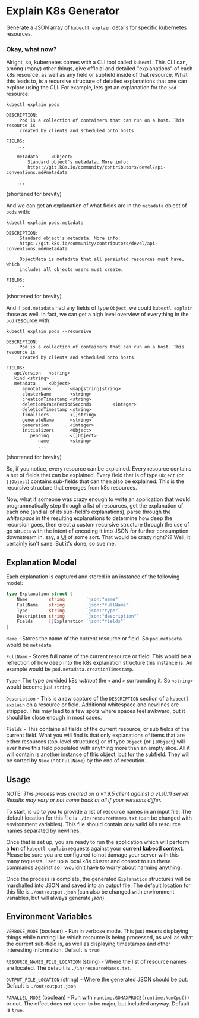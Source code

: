 # Explain K8s Generator

Generate a JSON array of `kubectl explain` details for specific kubernetes resources.

### Okay, what now?

Alright, so, kubernetes comes with a CLI tool called `kubectl`. This CLI can, among (many) other things, give official and detailed "explanations" of each k8s resource, as well as any field or subfield inside of that resource. What this leads to, is a recursive structure of detailed explanations that one can explore using the CLI. For example, lets get an explanation for the `pod` resource:

`kubectl explain pods`
```
DESCRIPTION:
     Pod is a collection of containers that can run on a host. This resource is
     created by clients and scheduled onto hosts.

FIELDS:
    ...
    
    metadata     <Object>
        Standard object's metadata. More info:
        https://git.k8s.io/community/contributors/devel/api-conventions.md#metadata
    
    ...
```
(shortened for brevity)

And we can get an explanation of what fields are in the `metadata` object of `pods` with:

`kubectl explain pods.metadata`

```
DESCRIPTION:
     Standard object's metadata. More info:
     https://git.k8s.io/community/contributors/devel/api-conventions.md#metadata

     ObjectMeta is metadata that all persisted resources must have, which
     includes all objects users must create.

FIELDS:
    ...
```
(shortened for brevity)

And if `pod.metadata` had any fields of type `Object`, we could `kubectl explain` those as well. In fact, we can get a high level overview of everything in the `pod` resource with:

`kubectl explain pods --recursive`

```
DESCRIPTION:
     Pod is a collection of containers that can run on a host. This resource is
     created by clients and scheduled onto hosts.

FIELDS:
   apiVersion   <string>
   kind <string>
   metadata     <Object>
      annotations       <map[string]string>
      clusterName       <string>
      creationTimestamp <string>
      deletionGracePeriodSeconds        <integer>
      deletionTimestamp <string>
      finalizers        <[]string>
      generateName      <string>
      generation        <integer>
      initializers      <Object>
         pending        <[]Object>
            name        <string>
            ...
```
(shortened for brevity)

So, if you notice, every resource can be explained. Every resource contains a set of fields that can be explained. Every field that is of type `Object` (or `[]Object`) contains sub-fields that can then also be explained. This is the recursive structure that emerges from k8s resources.

Now, what if someone was crazy enough to write an application that would programmatically step through a list of resources, get the explanation of each one (and all of its sub-field's explanations), parse through the *whitespace* in the resulting explanations to determine how deep the recursion goes, then erect a custom recursive structure through the use of go structs with the intent of encoding it into JSON for further consumption downstream in, say, a [UI](https://www.github.com/Insulince/explain-k8s-ui) of some sort. That would be crazy right??? Well, it certainly isn't sane. But it's done, so sue me.

## Explanation Model

Each explanation is captured and stored in an instance of the following model:

```go
type Explanation struct {
	Name        string        `json:"name"`
	FullName    string        `json:"fullName"`
	Type        string        `json:"type"`
	Description string        `json:"description"`
	Fields      []Explanation `json:"fields"`
}
```

`Name` - Stores the name of the current resource or field. So `pod.metadata` would be `metadata`

`FullName` - Stores full name of the current resource or field. This would be a reflection of how deep into the k8s explanation structure this instance is. An example would be `pod.metadata.creationTimestamp`.

`Type` - The type provided k8s *without* the `<` and `>` surrounding it. So `<string>` would become just `string`.

`Description` - This is a raw capture of the `DESCRIPTION` section of a `kubectl explain` on a resource or field. Additional whitespace and newlines are stripped. This may lead to a few spots where spaces feel awkward, but it should be close enough in most cases.

`Fields` - This contains all fields of the current resource, or sub fields of the current field. What you will find is that only explanations of items that are either resources (top-level structures) or of type `Object` (or `[]Object`) will ever have this field populated with anything more than an empty slice. All it will contain is another instance of this object, but for the subfield. They will be sorted by `Name` (not `FullName`) by the end of execution.

## Usage

NOTE: *This process was created on a v1.9.5 client against a v1.10.11 server. Results may vary or not come back at all if your versions differ.*

To start, is up to you to provide a list of resource names in an input file. The default location for this file is `./in/resourceNames.txt` (can be changed with environment variables). This file should contain *only* valid k8s resource names separated by newlines.

Once that is set up, you are ready to run the application which will perform a **ton** of `kubectl explain` requests against your **current kubectl context**. Please be sure you are configured to not damage your server with this many requests. I set up a local k8s cluster and context to run these commands against so I wouldn't have to worry about harming anything.

Once the process is complete, the generated `Explanation` structures will be marshalled into JSON and saved into an output file. The default location for this file is `./out/output.json` (can also be changed with environment variables, but will always generate *json*).

## Environment Variables

`VERBOSE_MODE` (boolean) - Run in verbose mode. This just means displaying things while running like which resource is being processed, as well as what the current sub-field is, as well as displaying timestamps and other interesting information. Default is `true`

`RESOURCE_NAMES_FILE_LOCATION` (string) - Where the list of resource names are located. The detault is `./in/resourceNames.txt`.

`OUTPUT_FILE_LOCATION` (string) - Where the generated JSON should be put. Default is `./out/output.json`

`PARALLEL_MODE` (boolean) - Run with `runtime.GOMAXPROCS(runtime.NumCpu())` or not. The effect does not seem to be major, but included anyway. Default is `true`.
